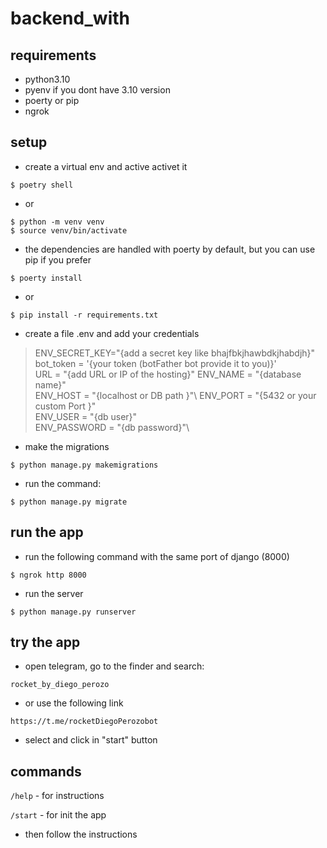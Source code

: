 # backend_with

## requirements

- python3.10
- pyenv if you dont have 3.10 version
- poerty or pip
- ngrok


## setup

- create a virtual env and active activet it

`$ poetry shell`

- or

`$ python -m venv venv`\
`$ source venv/bin/activate`

- the dependencies are handled with poerty by default, but you can use pip if you prefer

`$ poerty install`

- or 

`$ pip install -r requirements.txt`


- create a file .env and add your credentials 

>ENV_SECRET_KEY="{add a secret key like bhajfbkjhawbdkjhabdjh}"\
bot_token = '{your token (botFather bot provide it to you)}'\
URL = "{add URL or IP of the hosting}"
ENV_NAME = "{database name}"\
ENV_HOST = "{localhost or  DB path }"\ 
ENV_PORT = "{5432 or your custom Port }"\
ENV_USER = "{db user}"\
ENV_PASSWORD = "{db password}"\

- make the migrations 

`$ python manage.py makemigrations`

- run the command:

`$ python manage.py migrate`

## run the app

- run the following command with the same port of django (8000)

`$ ngrok http 8000`

- run the server

`$ python manage.py runserver`

## try the app

- open telegram, go to the finder and search:

`rocket_by_diego_perozo`

- or use the following link

`https://t.me/rocketDiegoPerozobot`

- select and click in "start" button

## commands

`/help` - for instructions

`/start` - for init the app

- then follow the instructions


